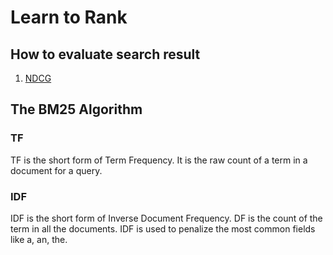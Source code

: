 # Learn to Rank

## How to evaluate search result

1. [NDCG](https://en.wikipedia.org/wiki/Discounted_cumulative_gain)

## The BM25 Algorithm

### TF
TF is the short form of Term Frequency. It is the raw count of a term in a document for a query.

### IDF
IDF is the short form of Inverse Document Frequency. DF is the count of the term in all the documents. IDF is used to penalize the most common fields like a, an, the.
